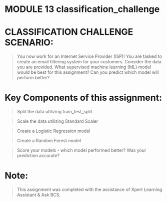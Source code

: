 # MODULE 13 classification_challenge

# CLASSIFICATION CHALLENGE SCENARIO:
> You now work for an Internet Service Provider (ISP)! You are tasked to create an email filtering system for your customers. Consider the data you are provided.  What supervised machine learning (ML) model would be best for this assignment? Can you predict which model will perform better? 

# Key Components of this assignment:
> Split the data utilizing train_test_split

> Scale the data utilizing Standard Scaler

> Create a Logistic Regression model

> Create a Random Forest model

> Score your models - which model performed better? Was your prediction accurate? 

# Note:
> This assignment was completed with the assistance of Xpert Learning Assistant & Ask BCS. 


